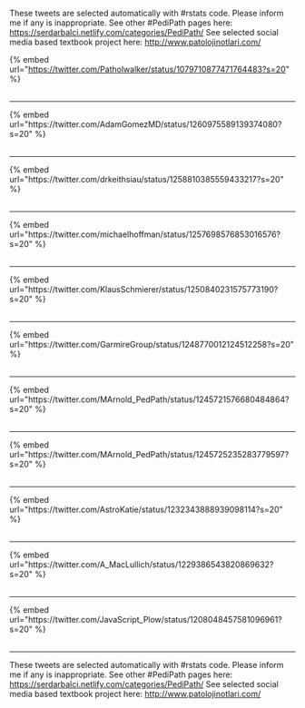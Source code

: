 

These tweets are selected automatically with #rstats code. Please inform me if any is inappropriate.
See other #PediPath pages here: https://serdarbalci.netlify.com/categories/PediPath/ 
See selected social media based textbook project here: http://www.patolojinotlari.com/

{% embed url="https://twitter.com/Patholwalker/status/1079710877471764483?s=20" %}<br>
<br>
<hr>
{% embed url="https://twitter.com/AdamGomezMD/status/1260975589139374080?s=20" %}<br>
<br>
<hr>
{% embed url="https://twitter.com/drkeithsiau/status/1258810385559433217?s=20" %}<br>
<br>
<hr>
{% embed url="https://twitter.com/michaelhoffman/status/1257698576853016576?s=20" %}<br>
<br>
<hr>
{% embed url="https://twitter.com/KlausSchmierer/status/1250840231575773190?s=20" %}<br>
<br>
<hr>
{% embed url="https://twitter.com/GarmireGroup/status/1248770012124512258?s=20" %}<br>
<br>
<hr>
{% embed url="https://twitter.com/MArnold_PedPath/status/1245721576680484864?s=20" %}<br>
<br>
<hr>
{% embed url="https://twitter.com/MArnold_PedPath/status/1245725235283779597?s=20" %}<br>
<br>
<hr>
{% embed url="https://twitter.com/AstroKatie/status/1232343888939098114?s=20" %}<br>
<br>
<hr>
{% embed url="https://twitter.com/A_MacLullich/status/1229386543820869632?s=20" %}<br>
<br>
<hr>
{% embed url="https://twitter.com/JavaScript_Plow/status/1208048457581096961?s=20" %}<br>
<br>
<hr>


These tweets are selected automatically with #rstats code. Please inform me if any is inappropriate.
See other #PediPath pages here: https://serdarbalci.netlify.com/categories/PediPath/ 
See selected social media based textbook project here: http://www.patolojinotlari.com/
